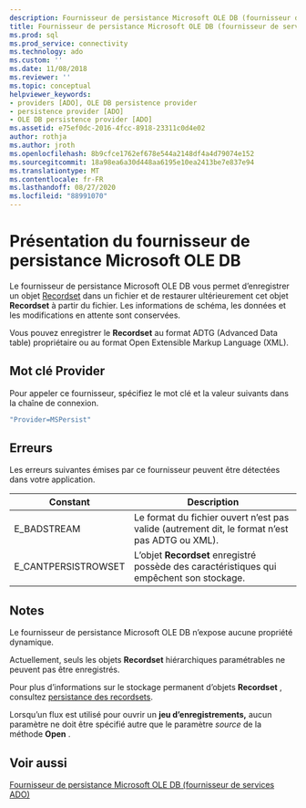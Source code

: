 ```yaml
---
description: Fournisseur de persistance Microsoft OLE DB (fournisseur de services ADO)
title: Fournisseur de persistance Microsoft OLE DB (fournisseur de services ADO) | Microsoft Docs
ms.prod: sql
ms.prod_service: connectivity
ms.technology: ado
ms.custom: ''
ms.date: 11/08/2018
ms.reviewer: ''
ms.topic: conceptual
helpviewer_keywords:
- providers [ADO], OLE DB persistence provider
- persistence provider [ADO]
- OLE DB persistence provider [ADO]
ms.assetid: e75ef0dc-2016-4fcc-8918-23311c0d4e02
author: rothja
ms.author: jroth
ms.openlocfilehash: 8b9cfce1762ef678e544a2148df4a4d79074e152
ms.sourcegitcommit: 18a98ea6a30d448aa6195e10ea2413be7e837e94
ms.translationtype: MT
ms.contentlocale: fr-FR
ms.lasthandoff: 08/27/2020
ms.locfileid: "88991070"
---
```

# <a name="microsoft-ole-db-persistence-provider-overview"></a>Présentation du fournisseur de persistance Microsoft OLE DB
Le fournisseur de persistance Microsoft OLE DB vous permet d’enregistrer un objet [Recordset](../../reference/ado-api/recordset-object-ado.md) dans un fichier et de restaurer ultérieurement cet objet **Recordset** à partir du fichier. Les informations de schéma, les données et les modifications en attente sont conservées.

 Vous pouvez enregistrer le **Recordset** au format ADTG (Advanced Data table) propriétaire ou au format Open Extensible Markup Language (XML).

## <a name="provider-keyword"></a>Mot clé Provider
 Pour appeler ce fournisseur, spécifiez le mot clé et la valeur suivants dans la chaîne de connexion.

```vb
"Provider=MSPersist"
```

## <a name="errors"></a>Erreurs
 Les erreurs suivantes émises par ce fournisseur peuvent être détectées dans votre application.

|Constant|Description|
|--------------|-----------------|
|E_BADSTREAM|Le format du fichier ouvert n’est pas valide (autrement dit, le format n’est pas ADTG ou XML).|
|E_CANTPERSISTROWSET|L’objet **Recordset** enregistré possède des caractéristiques qui empêchent son stockage.|

## <a name="remarks"></a>Notes
 Le fournisseur de persistance Microsoft OLE DB n’expose aucune propriété dynamique.

 Actuellement, seuls les objets **Recordset** hiérarchiques paramétrables ne peuvent pas être enregistrés.

 Pour plus d’informations sur le stockage permanent d’objets **Recordset** , consultez [persistance des recordsets](../data/more-about-recordset-persistence.md).

 Lorsqu’un flux est utilisé pour ouvrir un **jeu d’enregistrements,** aucun paramètre ne doit être spécifié autre que le paramètre *source* de la méthode **Open** .

## <a name="see-also"></a>Voir aussi
[Fournisseur de persistance Microsoft OLE DB (fournisseur de services ADO)]()